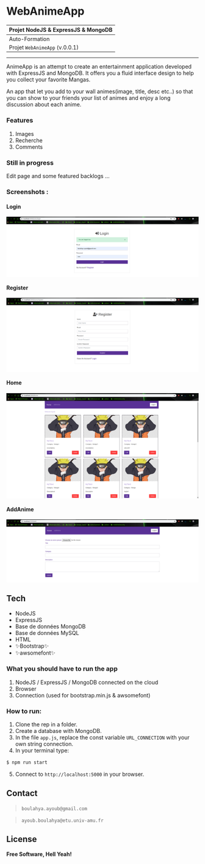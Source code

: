 # WebAnimeApp

| Projet NodeJS & ExpressJS & MongoDB |
| ------ |
| Auto-Formation |
| Projet `WebAnimeApp` (v.0.0.1) |
***********************************************************************

AnimeApp is an attempt to create an entertainment application developed with ExpressJS and MongoDB. It offers you a fluid interface design to help you collect your favorite Mangas.

An app that let you add to your wall animes(image, title, desc etc..) so that you can show to your friends your list of animes and enjoy a long discussion about each anime.

### Features
1. Images
2. Recherche
3. Comments

### Still in progress
Edit page and some featured backlogs ...

### Screenshots :

#### Login
<img align="center" src="screenshots/AnimeApp_Login.png" alt="Login interface">

#### Register
<img align="center" src="screenshots/AnimeApp_Register.png" alt="Register interface">

#### Home
<img align="center" src="screenshots/AnimeApp_Home.png" alt="Home interface">

#### AddAnime
<img align="center" src="screenshots/AnimeApp_AddAnime.png" alt="Add Anime interface">

## Tech
- NodeJS
- ExpressJS
- Base de données MongoDB
- Base de données MySQL
- HTML
- ✨Bootstrap✨
- ✨awsomefont✨

### What you should have to run the app
1. NodeJS / ExpressJS / MongoDB connected on the cloud
2. Browser
3. Connection (used for bootstrap.min.js & awsomefont)

### How to run:
1. Clone the rep in a folder.
2. Create a database with MongoDB.
3. In the file `app.js`, replace the const variable `URL_CONNECTION` with your own string connection.
4. In your terminal type:
```sh
$ npm run start
```
5. Connect to `http://localhost:5000` in your browser.

## Contact
> `boulahya.ayoub@gmail.com`

> `ayoub.boulahya@etu.univ-amu.fr`

## License
**Free Software, Hell Yeah!**